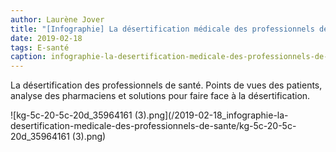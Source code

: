 ```yaml
---
author: Laurène Jover
title: "[Infographie] La désertification médicale des professionnels de santé"
date: 2019-02-18
tags: E-santé
caption: infographie-la-desertification-medicale-des-professionnels-de-sante.webp
---
```


La désertification des professionnels de santé. Points de vues des patients, analyse des pharmaciens et solutions pour faire face à la désertification.

![kg-5c-20-5c-20d_35964161 (3).png](/2019-02-18_infographie-la-desertification-medicale-des-professionnels-de-sante/kg-5c-20-5c-20d_35964161 (3).png)
